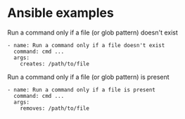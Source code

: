 Ansible examples
================

Run a command only if a file (or glob pattern) doesn't exist

```
- name: Run a command only if a file doesn't exist
  command: cmd ...
  args:
    creates: /path/to/file
```

Run a command only if a file (or glob pattern) is present

```
- name: Run a command only if a file is present
  command: cmd ...
  args:
    removes: /path/to/file
```



